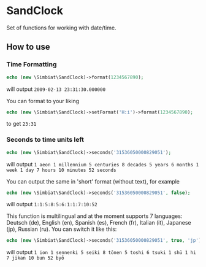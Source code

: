 # SandClock
Set of functions for working with date/time.

## How to use
### Time Formatting
```php
echo (new \Simbiat\SandClock)->format(1234567890);
```
will output `2009-02-13 23:31:30.000000`

You can format to your liking
```php
echo (new \Simbiat\SandClock)->setFormat('H:i')->format(1234567890);
```
to get `23:31`

### Seconds to time units left
```php
echo (new \Simbiat\SandClock)->seconds('31536050000829051');
```
will output `1 aeon 1 millennium 5 centuries 8 decades 5 years 6 months 1 week 1 day 7 hours 10 minutes 52 seconds`

You can output the same in 'short' format (without text), for example
```php
echo (new \Simbiat\SandClock)->seconds('31536050000829051', false);
```
will output `1:1:5:8:5:6:1:1:7:10:52`

This function is multilingual and at the moment supports 7 languages: Deutsch (de), English (en), Spanish (es), French (fr), Italian (it), Japanese (jp), Russian (ru). You can switch it like this:
```php
echo (new \Simbiat\SandClock)->seconds('31536050000829051', true, 'jp');
```
will output `1 ion 1 sennenki 5 seiki 8 tōnen 5 toshi 6 tsuki 1 shū 1 hi 7 jikan 10 bun 52 byō`
